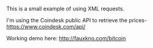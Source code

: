 This is a small example of using XML requests.

I'm using the Coindesk public API to retrieve the prices- https://www.coindesk.com/api/

Working demo here: http://fauxkno.com/bitcoin

